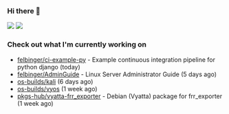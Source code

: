 ### Hi there 👋

<img src="https://github-readme-stats.vercel.app/api?username=felbinger&theme=dark&count_private=true&include_all_commits=true&show_icons=true">
<img src="https://github-readme-stats.vercel.app/api/top-langs/?username=felbinger&theme=dark&count_private=true&include_all_commits=true&langs_count=5">

### Check out what I'm currently working on

- [felbinger/ci-example-py](https://github.com/felbinger/ci-example-py) - Example continuous integration pipeline for python django (today)
- [felbinger/AdminGuide](https://github.com/felbinger/AdminGuide) - Linux Server Administrator Guide (5 days ago)
- [os-builds/kali](https://github.com/os-builds/kali) (6 days ago)
- [os-builds/vyos](https://github.com/os-builds/vyos) (1 week ago)
- [pkgs-hub/vyatta-frr_exporter](https://github.com/pkgs-hub/vyatta-frr_exporter) - Debian (Vyatta) package for frr_exporter (1 week ago)
